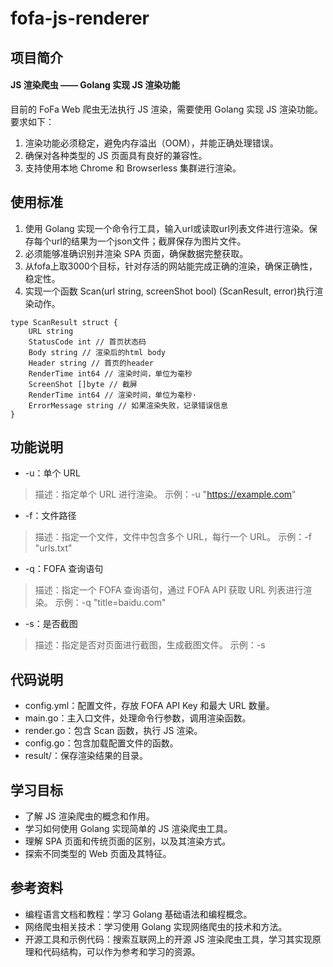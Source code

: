 # fofa-js-renderer

## 项目简介
#### JS 渲染爬虫 —— Golang 实现 JS 渲染功能
目前的 FoFa Web 爬虫无法执行 JS 渲染，需要使用 Golang 实现 JS 渲染功能。
要求如下：
1. 渲染功能必须稳定，避免内存溢出（OOM），并能正确处理错误。
2. 确保对各种类型的 JS 页面具有良好的兼容性。
3. 支持使用本地 Chrome 和 Browserless 集群进行渲染。

## 使用标准
1. 使用 Golang 实现一个命令行工具，输入url或读取url列表文件进行渲染。保存每个url的结果为一个json文件；截屏保存为图片文件。
2. 必须能够准确识别并渲染 SPA 页面，确保数据完整获取。
3. 从fofa上取3000个目标，针对存活的网站能完成正确的渲染，确保正确性，稳定性。
4. 实现一个函数 Scan(url string, screenShot bool) (ScanResult, error)执行渲染动作。
```
type ScanResult struct {
    URL string
    StatusCode int // 首页状态码
    Body string // 渲染后的html body
    Header string // 首页的header 
    RenderTime int64 // 渲染时间，单位为毫秒
    ScreenShot []byte // 截屏
    RenderTime int64 // 渲染时间，单位为毫秒·
    ErrorMessage string // 如果渲染失败，记录错误信息
}
```

## 功能说明
- -u：单个 URL
> 描述：指定单个 URL 进行渲染。
示例：-u "https://example.com"
- -f：文件路径
> 描述：指定一个文件，文件中包含多个 URL，每行一个 URL。
示例：-f "urls.txt"
- -q：FOFA 查询语句
> 描述：指定一个 FOFA 查询语句，通过 FOFA API 获取 URL 列表进行渲染。
示例：-q "title=baidu.com"
- -s：是否截图 
> 描述：指定是否对页面进行截图，生成截图文件。
示例：-s


## 代码说明
- config.yml：配置文件，存放 FOFA API Key 和最大 URL 数量。
- main.go：主入口文件，处理命令行参数，调用渲染函数。
- render.go：包含 Scan 函数，执行 JS 渲染。
- config.go：包含加载配置文件的函数。
- result/：保存渲染结果的目录。



## 学习目标
- 了解 JS 渲染爬虫的概念和作用。
- 学习如何使用 Golang 实现简单的 JS 渲染爬虫工具。
- 理解 SPA 页面和传统页面的区别，以及其渲染方式。
- 探索不同类型的 Web 页面及其特征。

## 参考资料
- 编程语言文档和教程：学习 Golang 基础语法和编程概念。
- 网络爬虫相关技术：学习使用 Golang 实现网络爬虫的技术和方法。
- 开源工具和示例代码：搜索互联网上的开源 JS 渲染爬虫工具，学习其实现原理和代码结构，可以作为参考和学习的资源。
